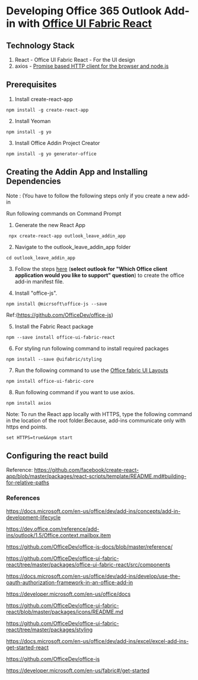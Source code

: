  
# **Developing Office 365 Outlook Add-in with [Office UI Fabric React](https://developer.microsoft.com/en-us/fabric#/get-started#react)**
 
## **Technology Stack**
1) React - Office UI Fabric React - For the UI design
2) axios - [Promise based HTTP client for the browser and node.js](https://github.com/axios/axios) 



## **Prerequisites**

1)	Install create-react-app
```
npm install -g create-react-app
```
2)	Install Yeoman
```
npm install -g yo
```

3) Install Office Addin  Project Creator

```
npm install -g yo generator-office
```

## Creating the Addin App and Installing Dependencies 

Note : (You have to follow the following steps only if you create a new add-in

Run following commands on Command Prompt

1) Generate the new React App

```
 npx create-react-app outlook_leave_addin_app
```
2) Navigate to the outlook_leave_addin_app folder

```
cd outlook_leave_addin_app
```

3) Follow the steps [here](https://docs.microsoft.com/en-us/office/dev/add-ins/excel/excel-add-ins-get-started-react#generate-the-manifest-file-and-sideload-the-add-in) (**select outlook for "Which Office client application would you like to support" question**) to create the office add-in manifest file.

4) Install "office-js".

```
npm install @micrsoft\office-js --save   
```

Ref:(https://github.com/OfficeDev/office-js)

5) Install the Fabric React package 

```
npm --save install office-ui-fabric-react
```

6) For styling run following command to install required packages

```
npm install --save @uifabric/styling
```

7) Run the following command to use the [Office fabric UI Layouts](https://developer.microsoft.com/en-us/fabric#/styles/layout)

```
npm install office-ui-fabric-core
```
8) Run following command if you want to use axios.

```
npm install axios
```

Note: To run the React app locally with HTTPS, type the following command in the location of the root folder.Because, add-ins communicate only with https end points. 


```
set HTTPS=true&&npm start
```

## Configuring the react build

Reference: https://github.com/facebook/create-react-app/blob/master/packages/react-scripts/template/README.md#building-for-relative-paths

### References

https://docs.microsoft.com/en-us/office/dev/add-ins/concepts/add-in-development-lifecycle

https://dev.office.com/reference/add-ins/outlook/1.5/Office.context.mailbox.item

https://github.com/OfficeDev/office-js-docs/blob/master/reference/

https://github.com/OfficeDev/office-ui-fabric-react/tree/master/packages/office-ui-fabric-react/src/components

https://docs.microsoft.com/en-us/office/dev/add-ins/develop/use-the-oauth-authorization-framework-in-an-office-add-in

https://developer.microsoft.com/en-us/office/docs

https://github.com/OfficeDev/office-ui-fabric-react/blob/master/packages/icons/README.md

https://github.com/OfficeDev/office-ui-fabric-react/tree/master/packages/styling

https://docs.microsoft.com/en-us/office/dev/add-ins/excel/excel-add-ins-get-started-react

https://github.com/OfficeDev/office-js

https://developer.microsoft.com/en-us/fabric#/get-started




